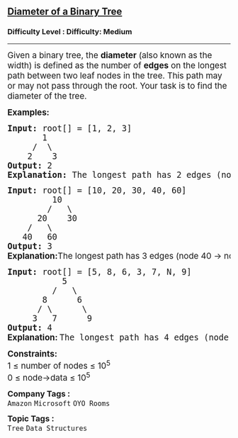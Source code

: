 <h2><a href="https://www.geeksforgeeks.org/problems/diameter-of-binary-tree/1?itm_source=geeksforgeeks&itm_medium=article&itm_campaign=practice_card">Diameter of a Binary Tree</a></h2><h3>Difficulty Level : Difficulty: Medium</h3><hr><div class="problems_problem_content__Xm_eO"><p><span style="font-size: 14pt;">Given a binary tree, the <strong>diameter</strong> (also known as the width) is defined as the number of <strong>edges</strong> on the longest path between two leaf nodes in the tree. This path may or may not pass through the root. Your task is to find the diameter of the tree.</span></p>
<p><span style="font-size: 14pt;"><strong>Examples:</strong></span></p>
<pre><span style="font-size: 14pt;"><strong>Input: </strong>root[] = [1, 2, 3]
&nbsp;&nbsp;&nbsp;&nbsp;   1
 &nbsp;&nbsp;&nbsp; /&nbsp;&nbsp;\
 &nbsp;&nbsp; 2 &nbsp;&nbsp; 3
<strong>Output: </strong>2<br><strong>Explanation: </strong>The longest path has 2 edges (node 2 -&gt; node 1 -&gt; node 3).</span></pre>
<pre><span style="font-size: 14pt;"><strong>Input: </strong>root[] = [10, 20, 30, 40, 60]
&nbsp;&nbsp;&nbsp;&nbsp;&nbsp;&nbsp;&nbsp;&nbsp;&nbsp;10
 &nbsp;&nbsp;&nbsp;&nbsp;&nbsp;&nbsp; /&nbsp;&nbsp; \
 &nbsp;&nbsp;&nbsp;&nbsp; 20&nbsp;&nbsp;&nbsp; 30
 &nbsp;&nbsp; /&nbsp;&nbsp; \ 
&nbsp;&nbsp; 40&nbsp;&nbsp; 60
<strong>Output: </strong>3<br><strong style="font-family: -apple-system, BlinkMacSystemFont, 'Segoe UI', Roboto, Oxygen, Ubuntu, Cantarell, 'Open Sans', 'Helvetica Neue', sans-serif;">Explanation:</strong><span style="font-family: -apple-system, BlinkMacSystemFont, 'Segoe UI', Roboto, Oxygen, Ubuntu, Cantarell, 'Open Sans', 'Helvetica Neue', sans-serif;">The longest path has 3 edges (node 40 -&gt; node 20<span style="font-size: 14pt;"> -&gt; </span></span>node 10 -&gt; node 30).</span></pre>
<pre><span style="font-size: 14pt;"><strong>Input: </strong><span class="hljs-string">root[]</span> <span class="hljs-string">=</span> [<span class="hljs-number">5</span>, <span class="hljs-number">8</span>, <span class="hljs-number">6</span>, <span class="hljs-number">3</span>, <span class="hljs-number">7</span>, <span class="hljs-literal">N</span>, <span class="hljs-number">9</span>]
           <span class="hljs-number">5</span>
         <span class="hljs-string">/</span>   <span class="hljs-string">\</span>
       <span class="hljs-number">8</span>      <span class="hljs-number">6</span>
      <span class="hljs-string">/</span> <span class="hljs-string">\</span>      <span class="hljs-string">\</span>
     <span class="hljs-number">3</span>   <span class="hljs-number">7</span>      <span class="hljs-number">9</span>
<strong>Output: </strong>4</span><br><span style="font-size: 14pt;"><strong style="font-family: -apple-system, BlinkMacSystemFont, 'Segoe UI', Roboto, Oxygen, Ubuntu, Cantarell, 'Open Sans', 'Helvetica Neue', sans-serif;">Explanation: </strong>The longest path has 4 edges (node 3 -&gt; node 8 -&gt; node 5 -&gt; node 6 -&gt; node 9).</span></pre>
<p><span style="font-size: 14pt;"><strong>Constraints:</strong><br>1 ≤ number of nodes ≤ 10<sup>5</sup><br>0 ≤ node-&gt;data ≤ 10<sup>5</sup></span></p></div><p><span style=font-size:18px><strong>Company Tags : </strong><br><code>Amazon</code>&nbsp;<code>Microsoft</code>&nbsp;<code>OYO Rooms</code>&nbsp;<br><p><span style=font-size:18px><strong>Topic Tags : </strong><br><code>Tree</code>&nbsp;<code>Data Structures</code>&nbsp;